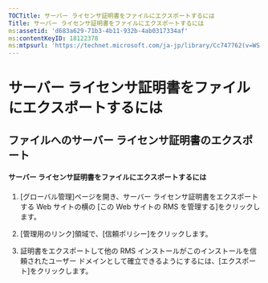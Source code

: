 ```yaml
---
TOCTitle: サーバー ライセンサ証明書をファイルにエクスポートするには
Title: サーバー ライセンサ証明書をファイルにエクスポートするには
ms:assetid: 'd683a629-71b3-4b11-932b-4ab0317334af'
ms:contentKeyID: 18122378
ms:mtpsurl: 'https://technet.microsoft.com/ja-jp/library/Cc747762(v=WS.10)'
---
```


サーバー ライセンサ証明書をファイルにエクスポートするには
=========================================================

ファイルへのサーバー ライセンサ証明書のエクスポート
---------------------------------------------------

#### サーバー ライセンサ証明書をファイルにエクスポートするには

1.  \[グローバル管理\]ページを開き、サーバー ライセンサ証明書をエクスポートする Web サイトの横の \[この Web サイトの RMS を管理する\]をクリックします。

2.  \[管理用のリンク\]領域で、\[信頼ポリシー\]をクリックします。

3.  証明書をエクスポートして他の RMS インストールがこのインストールを信頼されたユーザー ドメインとして確立できるようにするには、\[エクスポート\]をクリックします。
